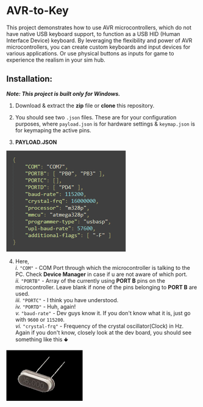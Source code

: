 # AVR-to-Key
This project demonstrates how to use AVR microcontrollers, which do not have native USB keyboard support, to function as a USB HID (Human Interface Device) keyboard. By leveraging the flexibility and power of AVR microcontrollers, you can create custom keyboards and input devices for various applications. Or use physical buttons as inputs for game to experience the realism in your sim hub.

## Installation:

***Note: This project is built only for Windows.***

1. Download & extract the **zip** file or **clone** this repository.
2. You should see two `.json` files. These are for your configuration purposes, where `payload.json` is for hardware settings & `keymap.json` is for keymaping the active pins.

3. **PAYLOAD.JSON**

![payload.json](images/payload.png)

4. Here,<br>
   *i.*    `"COM"` - COM Port through which the microcontroller is talking to the PC. Check **Device Manager** in case if u are not aware of which port.<br>
   *ii.*   `"PORTB"` - Array of the currently using **PORT B** pins on the microcontroller. Leave blank if none of the pins belonging to **PORT B** are used.<br>
   *iii.*  `"PORTC"` - I think you have understood.<br>
   *iv.*   `"PORTD"` - Huh, again!<br>
   *v.*    `"baud-rate"` - Dev guys know it. If you don't know what it is, just go with `9600` or `115200`.<br>
   *vi.*   `"crystal-frq"` - Frequency of the crystal oscillator(Clock) in Hz. Again if you don't know, closely look at the dev board, you should see something like this 🢃<br>
   
![crystal](images/crystal.png)
  
